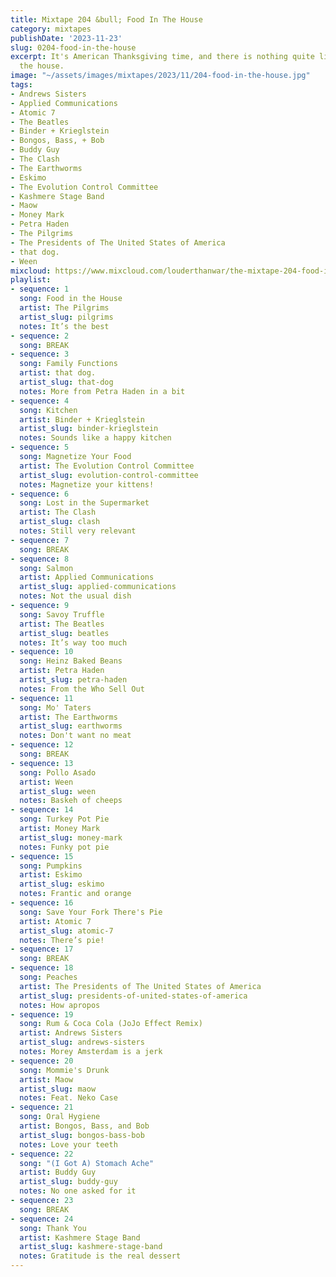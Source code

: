 ```yaml
---
title: Mixtape 204 &bull; Food In The House
category: mixtapes
publishDate: '2023-11-23'
slug: 0204-food-in-the-house
excerpt: It's American Thanksgiving time, and there is nothing quite like food in
  the house.
image: "~/assets/images/mixtapes/2023/11/204-food-in-the-house.jpg"
tags:
- Andrews Sisters
- Applied Communications
- Atomic 7
- The Beatles
- Binder + Krieglstein
- Bongos, Bass, + Bob
- Buddy Guy
- The Clash
- The Earthworms
- Eskimo
- The Evolution Control Committee
- Kashmere Stage Band
- Maow
- Money Mark
- Petra Haden
- The Pilgrims
- The Presidents of The United States of America
- that dog.
- Ween
mixcloud: https://www.mixcloud.com/louderthanwar/the-mixtape-204-food-in-the-house-2023-11-23/
playlist:
- sequence: 1
  song: Food in the House
  artist: The Pilgrims
  artist_slug: pilgrims
  notes: It’s the best
- sequence: 2
  song: BREAK
- sequence: 3
  song: Family Functions
  artist: that dog.
  artist_slug: that-dog
  notes: More from Petra Haden in a bit
- sequence: 4
  song: Kitchen
  artist: Binder + Krieglstein
  artist_slug: binder-krieglstein
  notes: Sounds like a happy kitchen
- sequence: 5
  song: Magnetize Your Food
  artist: The Evolution Control Committee
  artist_slug: evolution-control-committee
  notes: Magnetize your kittens!
- sequence: 6
  song: Lost in the Supermarket
  artist: The Clash
  artist_slug: clash
  notes: Still very relevant
- sequence: 7
  song: BREAK
- sequence: 8
  song: Salmon
  artist: Applied Communications
  artist_slug: applied-communications
  notes: Not the usual dish
- sequence: 9
  song: Savoy Truffle
  artist: The Beatles
  artist_slug: beatles
  notes: It’s way too much
- sequence: 10
  song: Heinz Baked Beans
  artist: Petra Haden
  artist_slug: petra-haden
  notes: From the Who Sell Out
- sequence: 11
  song: Mo' Taters
  artist: The Earthworms
  artist_slug: earthworms
  notes: Don't want no meat
- sequence: 12
  song: BREAK
- sequence: 13
  song: Pollo Asado
  artist: Ween
  artist_slug: ween
  notes: Baskeh of cheeps
- sequence: 14
  song: Turkey Pot Pie
  artist: Money Mark
  artist_slug: money-mark
  notes: Funky pot pie
- sequence: 15
  song: Pumpkins
  artist: Eskimo
  artist_slug: eskimo
  notes: Frantic and orange
- sequence: 16
  song: Save Your Fork There's Pie
  artist: Atomic 7
  artist_slug: atomic-7
  notes: There’s pie!
- sequence: 17
  song: BREAK
- sequence: 18
  song: Peaches
  artist: The Presidents of The United States of America
  artist_slug: presidents-of-united-states-of-america
  notes: How apropos
- sequence: 19
  song: Rum & Coca Cola (JoJo Effect Remix)
  artist: Andrews Sisters
  artist_slug: andrews-sisters
  notes: Morey Amsterdam is a jerk
- sequence: 20
  song: Mommie's Drunk
  artist: Maow
  artist_slug: maow
  notes: Feat. Neko Case
- sequence: 21
  song: Oral Hygiene
  artist: Bongos, Bass, and Bob
  artist_slug: bongos-bass-bob
  notes: Love your teeth
- sequence: 22
  song: "(I Got A) Stomach Ache"
  artist: Buddy Guy
  artist_slug: buddy-guy
  notes: No one asked for it
- sequence: 23
  song: BREAK
- sequence: 24
  song: Thank You
  artist: Kashmere Stage Band
  artist_slug: kashmere-stage-band
  notes: Gratitude is the real dessert
---
```


